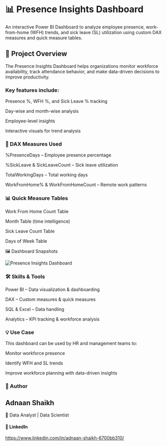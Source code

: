 # 📊 Presence Insights Dashboard

An interactive Power BI Dashboard to analyze employee presence, work-from-home (WFH) trends, and sick leave (SL) utilization using custom DAX measures and quick measure tables.

## 🚀 Project Overview

The Presence Insights Dashboard helps organizations monitor workforce availability, track attendance behavior, and make data-driven decisions to improve productivity.

### Key features include:

Presence %, WFH %, and Sick Leave % tracking

Day-wise and month-wise analysis

Employee-level insights

Interactive visuals for trend analysis

### 🧮 DAX Measures Used

%PresenceDays – Employee presence percentage

%SickLeave & SickLeaveCount – Sick leave utilization

TotalWorkingDays – Total working days

WorkFromHome% & WorkFromHomeCount – Remote work patterns

### 📊 Quick Measure Tables

Work From Home Count Table

Month Table (time intelligence)

Sick Leave Count Table

Days of Week Table

🖼️ Dashboard Snapshots

![Presence Insights Dashboard](Screenshot.png)

### 🛠️ Skills & Tools

Power BI – Data visualization & dashboarding

DAX – Custom measures & quick measures

SQL & Excel – Data handling

Analytics – KPI tracking & workforce analysis

### 💡 Use Case

This dashboard can be used by HR and management teams to:

Monitor workforce presence

Identify WFH and SL trends

Improve workforce planning with data-driven insights

### 👤 Author

## Adnaan Shaikh

💼 Data Analyst | Data Scientist

#### 🔗 LinkedIn 
https://www.linkedin.com/in/adnaan-shaikh-6700bb310/
